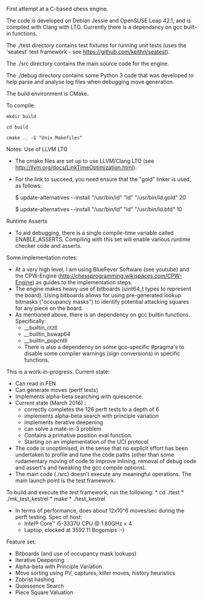 
First attempt at a C-based chess engine.

The code is developed on Debian Jessie and OpenSUSE Leap 42.1, and is compiled with Clang with LTO. Currently there is a dependancy on gcc built-in functions.

The ./test directory contains test fixtures for running unit tests (uses the 'seatest' test framework - see https://github.com/keithn/seatest).

The ./src directory contains the main source code for the engine.

The ./debug directory contains some Python 3 code that was developed to help parse and analyse log files when debugging move generation.


The build environment is CMake.

To compile:

	mkdir build

	cd build

	cmake .. -G "Unix Makefiles"


Notes:
Use of LLVM LTO
- The cmake files are set up to use LLVM/Clang LTO (see http://llvm.org/docs/LinkTimeOptimization.html).
- For the link to succeed, you need ensure that the "gold" linker is used, as follows:

	$ update-alternatives --install "/usr/bin/ld" "ld" "/usr/bin/ld.gold" 20
	
	$ update-alternatives --install "/usr/bin/ld" "ld" "/usr/bin/ld.bfd" 10


Runtime Asserts
- To aid debugging, there is a single compile-time variable called ENABLE_ASSERTS. Compiling with this set will enable various runtime checker code and asserts.


Some implementation notes:
* At a very high level, I am using BlueFever Software (see youtube) and the CPW-Engine (http://chessprogramming.wikispaces.com/CPW-Engine) as guides to the implementation steps. 
* The engine makes heavy use of bitboards (uint64_t types to represent the board). Using bitboards allows for using pre-generated lookup bitmasks ("occupancy masks") to identify potential attacking squares for any piece on the board.
* As mentioned above, there is an dependency on gcc builtin functions. Specifically:
  * __builtin_ctzll
  * __builtin_bswap64
  * __builtin_popcntll
  * There is also a dependency on some gcc-specific #pragma's to disable some compiler warnings (sign conversions) in specific functions.


This is a work-in-progress. Current state:
* Can read in FEN
* Can generate moves (pertf tests)
* Implements alpha-beta searching with quiescence.
* Current state (March 2016) :
    * correctly completes the 126 perft tests to a depth of 6 
    * implements alpha-beta search with principle variation  
    * implements iterative deepening
    * can solve a mate-in-3 problem
    * Contains a primative position eval function.
    * Starting on an implementation of the UCI protocol
* The code is unoptimised, in the sense that no explicit effort has been undertaken to profile and tune the code paths (other than some rudamentary moving of code to improve inlining, removal of debug code and assert's and tweaking the gcc compile options).
* The main code (./src) doesn't execute any meaningful operations. The main launch point is the test framework. 




To build and execute the test framework, run the following:
	* cd ./test
	* ./mk_test_kestrel
	* make
	* ./test_kestrel

* In terms of performance, does about 12x10^6 moves/sec during the perft testing. Spec of host:
	- Intel® Core™ i5-3337U CPU @ 1.80GHz × 4
	- Laptop, clocked at 3592.11 Bogomips :-)


Feature set:
* Bitboards (and use of occupancy mask lookups)
* Iterative Deepening
* Alpha-beta with Principle Variation
* Move sorting using PV, captures, killer moves, history heuristics
* Zobrist hashing 
* Quiessence Search
* Piece Square Valuation



